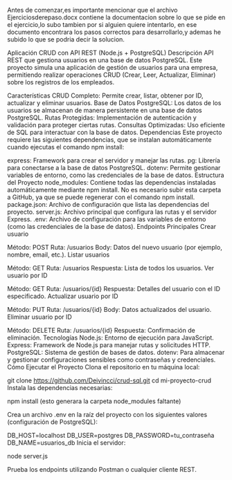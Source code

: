 Antes de comenzar,es importante mencionar que el archivo Ejerciciosderepaso.docx contiene la documentacion sobre lo que se pide en el ejercicio,lo subo tambien por si alguien quiere intentarlo,
en ese documento encontrara los pasos correctos para desarrollarlo,y ademas he subido lo que se podria decir la solucion.


Aplicación CRUD con API REST (Node.js + PostgreSQL)
Descripción
API REST que gestiona usuarios en una base de datos PostgreSQL. Este proyecto simula una aplicación de gestión de usuarios para una empresa, permitiendo realizar operaciones CRUD (Crear, Leer, Actualizar, Eliminar) sobre los registros de los empleados.

Características
CRUD Completo: Permite crear, listar, obtener por ID, actualizar y eliminar usuarios.
Base de Datos PostgreSQL: Los datos de los usuarios se almacenan de manera persistente en una base de datos PostgreSQL.
Rutas Protegidas: Implementación de autenticación y validación para proteger ciertas rutas.
Consultas Optimizadas: Uso eficiente de SQL para interactuar con la base de datos.
Dependencias
Este proyecto requiere las siguientes dependencias, que se instalan automáticamente cuando ejecutas el comando npm install:

express: Framework para crear el servidor y manejar las rutas.
pg: Librería para conectarse a la base de datos PostgreSQL.
dotenv: Permite gestionar variables de entorno, como las credenciales de la base de datos.
Estructura del Proyecto
node_modules: Contiene todas las dependencias instaladas automáticamente mediante npm install. No es necesario subir esta carpeta a GitHub, ya que se puede regenerar con el comando npm install.
package.json: Archivo de configuración que lista las dependencias del proyecto.
server.js: Archivo principal que configura las rutas y el servidor Express.
.env: Archivo de configuración para las variables de entorno (como las credenciales de la base de datos).
Endpoints Principales
Crear usuario

Método: POST
Ruta: /usuarios
Body: Datos del nuevo usuario (por ejemplo, nombre, email, etc.).
Listar usuarios

Método: GET
Ruta: /usuarios
Respuesta: Lista de todos los usuarios.
Ver usuario por ID

Método: GET
Ruta: /usuarios/{id}
Respuesta: Detalles del usuario con el ID especificado.
Actualizar usuario por ID

Método: PUT
Ruta: /usuarios/{id}
Body: Datos actualizados del usuario.
Eliminar usuario por ID

Método: DELETE
Ruta: /usuarios/{id}
Respuesta: Confirmación de eliminación.
Tecnologías
Node.js: Entorno de ejecución para JavaScript.
Express: Framework de Node.js para manejar rutas y solicitudes HTTP.
PostgreSQL: Sistema de gestión de bases de datos.
dotenv: Para almacenar y gestionar configuraciones sensibles como contraseñas y credenciales.
Cómo Ejecutar el Proyecto
Clona el repositorio en tu máquina local:


git clone https://github.com/Deivincci/crud-sql.git
cd mi-proyecto-crud
Instala las dependencias necesarias:


npm install (esto generara la carpeta node_modules faltante)

Crea un archivo .env en la raíz del proyecto con los siguientes valores (configuración de PostgreSQL):


DB_HOST=localhost
DB_USER=postgres
DB_PASSWORD=tu_contraseña
DB_NAME=usuarios_db
Inicia el servidor:


node server.js

Prueba los endpoints utilizando Postman o cualquier cliente REST.



